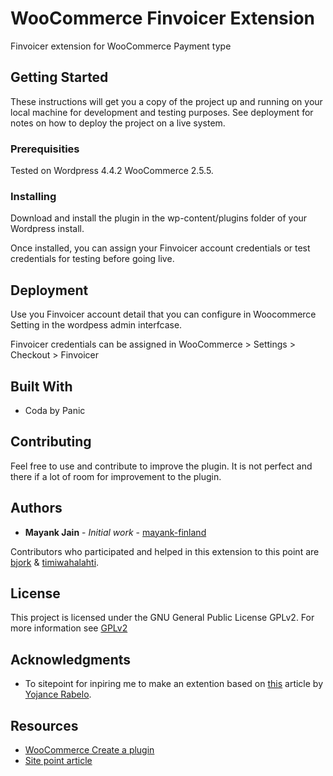 # WooCommerce Finvoicer Extension

Finvoicer extension for WooCommerce Payment type

## Getting Started

These instructions will get you a copy of the project up and running on your local machine for development and testing purposes. See deployment for notes on how to deploy the project on a live system.

### Prerequisities

Tested on Wordpress 4.4.2 WooCommerce 2.5.5.  

### Installing

Download and install the plugin in the wp-content/plugins folder of your Wordpress install.

Once installed, you can assign your Finvoicer account credentials or test credentials for testing before going live.

## Deployment

Use you Finvoicer account detail that you can configure in Woocommerce Setting in the wordpess admin interfcase.

Finvoicer credentials can be assigned in WooCommerce > Settings > Checkout > Finvoicer

## Built With

* Coda by Panic

## Contributing

Feel free to use and contribute to improve the plugin. It is not perfect and there if a lot of room for improvement to the plugin.

## Authors

* **Mayank Jain** - *Initial work* - [mayank-finland](https://github.com/mayank-finland)

Contributors who participated and helped in this extension to this point are [bjork](https://github.com/bjork) & [timiwahalahti](https://github.com/timiwahalahti).

## License

This project is licensed under the GNU General Public License GPLv2. For more information see [GPLv2](https://opensource.org/licenses/GPL-2.0)

## Acknowledgments

* To sitepoint for inpiring me to make an extention based on [this](http://www.sitepoint.com/building-a-woocommerce-payment-extension/) article by [Yojance Rabelo](http://www.yojance.net/).

## Resources

* [WooCommerce Create a plugin](https://docs.woothemes.com/document/create-a-plugin/)
* [Site point article](http://www.sitepoint.com/building-a-woocommerce-payment-extension/)
